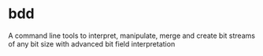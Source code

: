bdd
===

A command line tools to interpret, manipulate, merge and create bit streams of any bit size with advanced bit field interpretation
